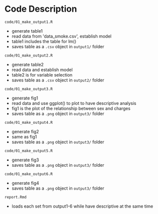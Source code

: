 # Code Description

`code/01_make_output1.R`
- generate table1
- read data from 'data_smoke.csv', establish model
- table1 includes the table for lm()
- saves table as a `.csv` object in `output1/` folder

`code/01_make_output2.R`
- generate table2
- read data and establish model
- table2 is for variable selection
- saves table as a `.csv` object in `output2/` folder

`code/01_make_output3.R`
- generate fig1
- read data and use ggplot() to plot to have descriptive analysis
- fig1 is the plot of the relationship between sex and charges
- saves table as a `.png` object in `output3/` folder

`code/01_make_output4.R`
- generate fig2
- same as fig1
- saves table as a `.png` object in `output3/` folder

`code/01_make_output5.R`
- generate fig3
- saves table as a `.png` object in `output3/` folder

`code/01_make_output6.R`
- generate fig4
- saves table as a `.png` object in `output3/` folder

`report.Rmd`
- loads each set from output1-6 while have descriptive at the same time